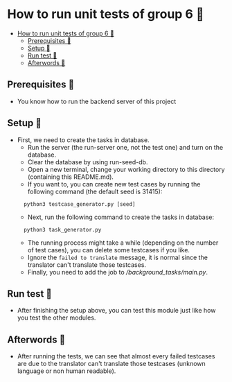 # How to run unit tests of group 6 🏃

- [How to run unit tests of group 6 🏃](#how-to-run-unit-tests-of-group-6-)
  - [Prerequisites 🔩](#prerequisites-)
  - [Setup 🔧](#setup-)
  - [Run test 👟](#run-test-)
  - [Afterwords 📃](#afterwords-)

## Prerequisites 🔩
- You know how to run the backend server of this project

## Setup 🔧
- First, we need to create the tasks in database. 
  - Run the server (the run-server one, not the test one) and turn on the database.
  - Clear the database by using run-seed-db.
  - Open a new terminal, change your working directory to this directory (containing this README.md).
  - If you want to, you can create new test cases by running the following command (the default seed is 31415):
  ```
    python3 testcase_generator.py [seed]
  ```
  - Next, run the following command to create the tasks in database:
  ```
    python3 task_generator.py
  ```
  - The running process might take a while (depending on the number of test cases), you can delete some testcases if you like.
  - Ignore the `failed to translate` message, it is normal since the translator can't translate those testcases.
  - Finally, you need to add the job to */background_tasks/main.py*.

## Run test 👟
- After finishing the setup above, you can test this module just like how you test the other modules.

## Afterwords 📃
- After running the tests, we can see that almost every failed testcases are due to the translator can't translate those testcases (unknown language or non human readable).

